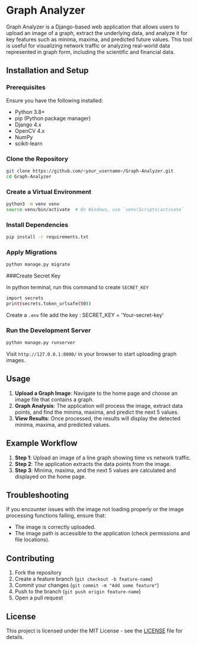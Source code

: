 # Graph Analyzer

Graph Analyzer is a Django-based web application that allows users to upload an image of a graph, extract the underlying data, and analyze it for key features such as minima, maxima, and predicted future values. This tool is useful for visualizing network traffic or analyzing real-world data represented in graph form, including the scientific and financial data.

## Installation and Setup

### Prerequisites

Ensure you have the following installed:
- Python 3.8+
- pip (Python package manager)
- Django 4.x
- OpenCV 4.x
- NumPy
- scikit-learn

### Clone the Repository

```bash
git clone https://github.com/<your_username>/Graph-Analyzer.git
cd Graph-Analyzer
```

### Create a Virtual Environment

```bash
python3 -m venv venv
source venv/bin/activate  # On Windows, use `venv\Scripts\activate`
```

### Install Dependencies

```bash
pip install -r requirements.txt
```

### Apply Migrations

```bash
python manage.py migrate
```
###Create Secret Key

In python terminal, run this command to create `SECRET_KEY`
```bash
import secrets
print(secrets.token_urlsafe(50))
```
Create a `.env` file add the key :
SECRET_KEY = 'Your-secret-key'

### Run the Development Server

```bash
python manage.py runserver
```
Visit `http://127.0.0.1:8000/` in your browser to start uploading graph images.

## Usage

1. **Upload a Graph Image**: Navigate to the home page and choose an image file that contains a graph.
2. **Graph Analysis**: The application will process the image, extract data points, and find the minima, maxima, and predict the next 5 values.
3. **View Results**: Once processed, the results will display the detected minima, maxima, and predicted values.

## Example Workflow

1. **Step 1**: Upload an image of a line graph showing time vs network traffic.
2. **Step 2**: The application extracts the data points from the image.
3. **Step 3**: Minima, maxima, and the next 5 values are calculated and displayed on the home page.

## Troubleshooting

If you encounter issues with the image not loading properly or the image processing functions failing, ensure that:
- The image is correctly uploaded.
- The image path is accessible to the application (check permissions and file locations).

## Contributing

1. Fork the repository
2. Create a feature branch (`git checkout -b feature-name`)
3. Commit your changes (`git commit -m "Add some feature"`)
4. Push to the branch (`git push origin feature-name`)
5. Open a pull request

## License

This project is licensed under the MIT License - see the [LICENSE](LICENSE) file for details.
